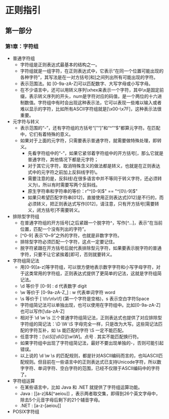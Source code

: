 # 正则指引

## 第一部分

### 第1章：字符组

+ 普通字符组
    - 字符组是正则表达式最基本的结构之一。
    - 字符组就是一组字符，在正则表达式中，它表示“在同一个位置可能出现的各种字符”，其写法是在一对方括号[和]之间列出所有可能出现的字符。
    - 表示范围法。如 [0-9a-zA-Z]可以匹配数字、大写字母或小写字母。
    - 在不少语言中，还可以用转义序列\xhex来表示一个字符，其中\x是固定前缀，表示转义序列的开头，num是字符对应的码值，是一个两位的十六进制数值。字符组中有时会出现这种表示法，它可以表现一些难以输入或者难以显示的字符，比如所有ASCII字符组就是[\x00-\x7F]，这种表示法很重要。
+ 元字符与转义
    - 表示范围的“-”，还有字符组的方括号“[”“]”和“^”“$”都算元字符。在匹配中，它们有着特殊的意义。
    - 如果对于上面的元字符，只需要表示普通字符，就需要做特殊处理，即转义。
        * 先看字符组中的“-”，如果它紧邻着字符组中的开方括号[，那么它就是普通字符，其他情况下都是元字符；
        * 对于其它元字符，取消特殊含义的做法都是转义，也就是在正则表达式中的元字符之前加上反斜线字符\。
        * 需要注意的是，反斜线\在很多语言中并不等同于转义字符，还必须转义为\\，所以有时需要写两个反斜线。
        * 原生字符串和字符串的等价：r"^[0\-9]$" == "^[0\\-9]$"
        * 如果只希望匹配字符串[012]，直接使用正则表达式[012]是不行的，而必须转义，把正则表达式写作\[012]，请注意，只有开方括号[需要转义，闭方括号]不需要转义。
+ 排除型字符组
    - 在普通字符组的开方括号[之后紧跟一个脱字符^，写作[^...]，表示“在当前位置，匹配一个没有列出的字符”。
    - [^0-9] 表示“0~9”之外的字符，也就是非数字字符。
    - 排除型字符必须匹配一个字符，这点一定要记住。
    - 脱字符紧跟在开方括号后就代表排除型元字符，如果要表示脱字符的普通字符，只要不让它紧挨着[即可，否则就要转义。
+ 字符组简记法
    - 用[0-9][a-z]等字符组，可以很方便地表示数字字符和小写字母字符，对于这类常用的字符组，正则表达式提供了更简单的记法，这就是字符组简记法。
    - \d 等价于 [0-9] : d 代表数字 digit
    - \w 等价于 [0-9a-zA-Z_] : w 代表单词字符 word
    - \s 等价于 [ \t\r\n\v\f] (第一个字符是空格)，s 表示空白字符Space
    - 字符组简记法可以单独出现，也可以使用在字符组中。比如[0-9a-zA-Z]也可以写作[\da-zA-Z]
    - 相对于 \d \w \s 三个普通字符组简记法，正则表达式也提供了对应排除型字符组的简记法：\D \W \S 字母完全一样，只是改为大写。这些简记法匹配的字符互补，如 \s 能匹配的字符 \S 一定不能匹配。
    - 任意字符：[\s\S][\d\D][\w\W]。点号 . 其实不能匹配换行符。
    - 如果字符组中出现了字符组简记法，最好不要出现单独的-，否则可能引起错误。
    - 以上说的 \d \w \s 的匹配规则，都是针对ASCII编码而言的，也叫ASCII匹配规则。但目前在一些语言中的正则表达式已支持Unicode字符，所以数字字符、单词字符、空白字符的范围，已经不仅限于ASCII编码中的字符了。
+ 字符组运算
    - 在某些语言中，比如 Java 和 .NET 就提供了字符组运算功能。
    - Java : [[a-z]&&[^aeiou]] ，表示两者取交集，即得到26个英文字母中，除去5个元音字母后剩下的21个辅音字母。
    - .NET : [a-z-[aeiou]]
+ POSIX字符组

